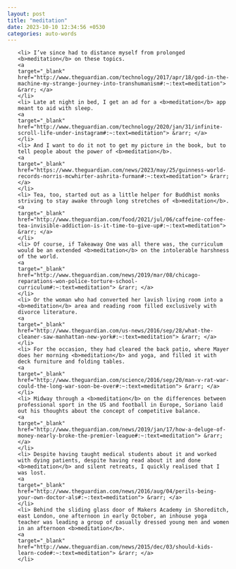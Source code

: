 ```yaml
---
layout: post
title: "meditation"
date: 2023-10-10 12:34:56 +0530
categories: auto-words
---
```

<ol>

    <li> I’ve since had to distance myself from prolonged <b>meditation</b> on these topics.
    <a 
    target="_blank" 
    href="http://www.theguardian.com/technology/2017/apr/18/god-in-the-machine-my-strange-journey-into-transhumanism#:~:text=meditation"> &rarr; </a>
    </li>
    <li> Late at night in bed, I get an ad for a <b>meditation</b> app meant to aid with sleep.
    <a 
    target="_blank" 
    href="http://www.theguardian.com/technology/2020/jan/31/infinite-scroll-life-under-instagram#:~:text=meditation"> &rarr; </a>
    </li>
    <li> And I want to do it not to get my picture in the book, but to tell people about the power of <b>meditation</b>.
    <a 
    target="_blank" 
    href="https://www.theguardian.com/news/2023/may/25/guinness-world-records-norris-mcwhirter-ashrita-furman#:~:text=meditation"> &rarr; </a>
    </li>
    <li> Tea, too, started out as a little helper for Buddhist monks striving to stay awake through long stretches of <b>meditation</b>.
    <a 
    target="_blank" 
    href="http://www.theguardian.com/food/2021/jul/06/caffeine-coffee-tea-invisible-addiction-is-it-time-to-give-up#:~:text=meditation"> &rarr; </a>
    </li>
    <li> Of course, if Takeaway One was all there was, the curriculum would be an extended <b>meditation</b> on the intolerable harshness of the world.
    <a 
    target="_blank" 
    href="http://www.theguardian.com/news/2019/mar/08/chicago-reparations-won-police-torture-school-curriculum#:~:text=meditation"> &rarr; </a>
    </li>
    <li> Or the woman who had converted her lavish living room into a <b>meditation</b> area and reading room filled exclusively with divorce literature.
    <a 
    target="_blank" 
    href="http://www.theguardian.com/us-news/2016/sep/28/what-the-cleaner-saw-manhattan-new-york#:~:text=meditation"> &rarr; </a>
    </li>
    <li> For the occasion, they had cleared the back patio, where Mayer does her morning <b>meditation</b> and yoga, and filled it with deck furniture and folding tables.
    <a 
    target="_blank" 
    href="http://www.theguardian.com/science/2016/sep/20/man-v-rat-war-could-the-long-war-soon-be-over#:~:text=meditation"> &rarr; </a>
    </li>
    <li> Midway through a <b>meditation</b> on the differences between professional sport in the US and football in Europe, Soriano laid out his thoughts about the concept of competitive balance.
    <a 
    target="_blank" 
    href="http://www.theguardian.com/news/2019/jan/17/how-a-deluge-of-money-nearly-broke-the-premier-league#:~:text=meditation"> &rarr; </a>
    </li>
    <li> Despite having taught medical students about it and worked with dying patients, despite having read about it and done <b>meditation</b> and silent retreats, I quickly realised that I was lost.
    <a 
    target="_blank" 
    href="http://www.theguardian.com/news/2016/aug/04/perils-being-your-own-doctor-als#:~:text=meditation"> &rarr; </a>
    </li>
    <li> Behind the sliding glass door of Makers Academy in Shoreditch, east London, one afternoon in early October, an inhouse yoga teacher was leading a group of casually dressed young men and women in an afternoon <b>meditation</b>.
    <a 
    target="_blank" 
    href="http://www.theguardian.com/news/2015/dec/03/should-kids-learn-code#:~:text=meditation"> &rarr; </a>
    </li>